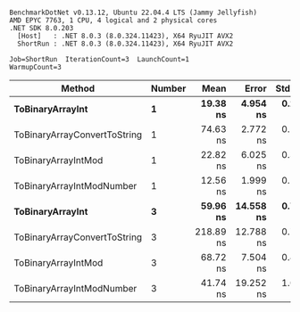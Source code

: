 ```

BenchmarkDotNet v0.13.12, Ubuntu 22.04.4 LTS (Jammy Jellyfish)
AMD EPYC 7763, 1 CPU, 4 logical and 2 physical cores
.NET SDK 8.0.203
  [Host]   : .NET 8.0.3 (8.0.324.11423), X64 RyuJIT AVX2
  ShortRun : .NET 8.0.3 (8.0.324.11423), X64 RyuJIT AVX2

Job=ShortRun  IterationCount=3  LaunchCount=1  
WarmupCount=3  

```
| Method                       | Number | Mean      | Error     | StdDev   | Min       | Max       | Gen0   | Allocated |
|----------------------------- |------- |----------:|----------:|---------:|----------:|----------:|-------:|----------:|
| **ToBinaryArrayInt**             | **1**      |  **19.38 ns** |  **4.954 ns** | **0.272 ns** |  **19.18 ns** |  **19.69 ns** | **0.0004** |      **32 B** |
| ToBinaryArrayConvertToString | 1      |  74.63 ns |  2.772 ns | 0.152 ns |  74.51 ns |  74.80 ns | 0.0011 |      96 B |
| ToBinaryArrayIntMod          | 1      |  22.82 ns |  6.025 ns | 0.330 ns |  22.52 ns |  23.17 ns | 0.0004 |      32 B |
| ToBinaryArrayIntModNumber    | 1      |  12.56 ns |  1.999 ns | 0.110 ns |  12.47 ns |  12.68 ns | 0.0004 |      32 B |
| **ToBinaryArrayInt**             | **3**      |  **59.96 ns** | **14.558 ns** | **0.798 ns** |  **59.21 ns** |  **60.80 ns** | **0.0011** |      **96 B** |
| ToBinaryArrayConvertToString | 3      | 218.89 ns | 12.788 ns | 0.701 ns | 218.47 ns | 219.70 ns | 0.0033 |     296 B |
| ToBinaryArrayIntMod          | 3      |  68.72 ns |  7.504 ns | 0.411 ns |  68.24 ns |  68.97 ns | 0.0011 |      96 B |
| ToBinaryArrayIntModNumber    | 3      |  41.74 ns | 19.252 ns | 1.055 ns |  41.05 ns |  42.95 ns | 0.0011 |      96 B |

